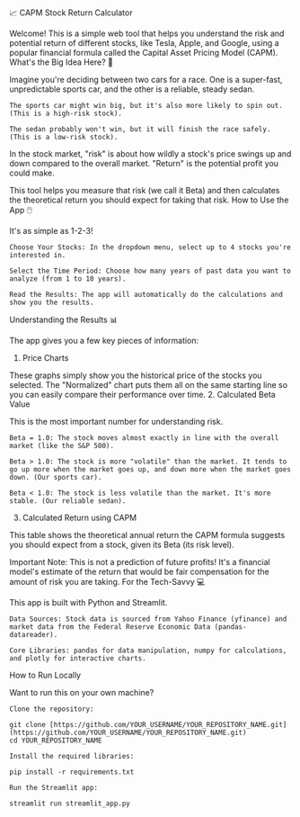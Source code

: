 📈 CAPM Stock Return Calculator

Welcome! This is a simple web tool that helps you understand the risk and potential return of different stocks, like Tesla, Apple, and Google, using a popular financial formula called the Capital Asset Pricing Model (CAPM).
What's the Big Idea Here? 🤔

Imagine you're deciding between two cars for a race. One is a super-fast, unpredictable sports car, and the other is a reliable, steady sedan.

    The sports car might win big, but it's also more likely to spin out. (This is a high-risk stock).

    The sedan probably won't win, but it will finish the race safely. (This is a low-risk stock).

In the stock market, "risk" is about how wildly a stock's price swings up and down compared to the overall market. "Return" is the potential profit you could make.

This tool helps you measure that risk (we call it Beta) and then calculates the theoretical return you should expect for taking that risk.
How to Use the App 🖱️

It's as simple as 1-2-3!

    Choose Your Stocks: In the dropdown menu, select up to 4 stocks you're interested in.

    Select the Time Period: Choose how many years of past data you want to analyze (from 1 to 10 years).

    Read the Results: The app will automatically do the calculations and show you the results.

Understanding the Results 📊

The app gives you a few key pieces of information:
1. Price Charts

These graphs simply show you the historical price of the stocks you selected. The "Normalized" chart puts them all on the same starting line so you can easily compare their performance over time.
2. Calculated Beta Value

This is the most important number for understanding risk.

    Beta = 1.0: The stock moves almost exactly in line with the overall market (like the S&P 500).

    Beta > 1.0: The stock is more "volatile" than the market. It tends to go up more when the market goes up, and down more when the market goes down. (Our sports car).

    Beta < 1.0: The stock is less volatile than the market. It's more stable. (Our reliable sedan).

3. Calculated Return using CAPM

This table shows the theoretical annual return the CAPM formula suggests you should expect from a stock, given its Beta (its risk level).

Important Note: This is not a prediction of future profits! It's a financial model's estimate of the return that would be fair compensation for the amount of risk you are taking.
For the Tech-Savvy 💻

This app is built with Python and Streamlit.

    Data Sources: Stock data is sourced from Yahoo Finance (yfinance) and market data from the Federal Reserve Economic Data (pandas-datareader).

    Core Libraries: pandas for data manipulation, numpy for calculations, and plotly for interactive charts.

How to Run Locally

Want to run this on your own machine?

    Clone the repository:

    git clone [https://github.com/YOUR_USERNAME/YOUR_REPOSITORY_NAME.git](https://github.com/YOUR_USERNAME/YOUR_REPOSITORY_NAME.git)
    cd YOUR_REPOSITORY_NAME

    Install the required libraries:

    pip install -r requirements.txt

    Run the Streamlit app:

    streamlit run streamlit_app.py

